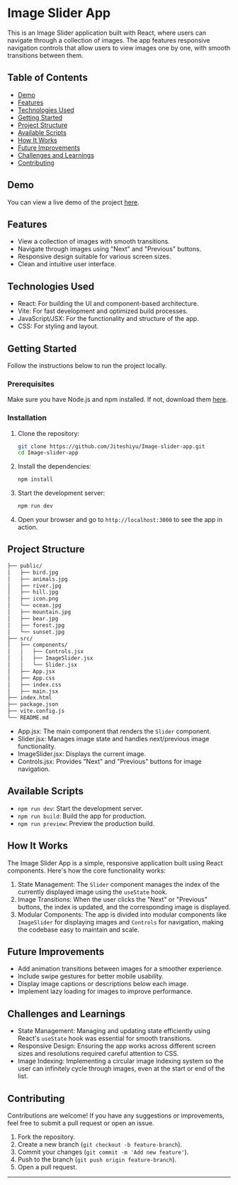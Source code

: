 # Image Slider App

This is an Image Slider application built with React, where users can navigate through a collection of images. The app features responsive navigation controls that allow users to view images one by one, with smooth transitions between them.

## Table of Contents

- [Demo](#demo)
- [Features](#features)
- [Technologies Used](#technologies-used)
- [Getting Started](#getting-started)
- [Project Structure](#project-structure)
- [Available Scripts](#available-scripts)
- [How It Works](#how-it-works)
- [Future Improvements](#future-improvements)
- [Challenges and Learnings](#challenges-and-learnings)
- [Contributing](#contributing)

## Demo

You can view a live demo of the project [here](#).

## Features

- View a collection of images with smooth transitions.
- Navigate through images using "Next" and "Previous" buttons.
- Responsive design suitable for various screen sizes.
- Clean and intuitive user interface.

## Technologies Used

- React: For building the UI and component-based architecture.
- Vite: For fast development and optimized build processes.
- JavaScript/JSX: For the functionality and structure of the app.
- CSS: For styling and layout.

## Getting Started

Follow the instructions below to run the project locally.

### Prerequisites

Make sure you have Node.js and npm installed. If not, download them [here](https://nodejs.org/).

### Installation

1. Clone the repository:

   ```bash
   git clone https://github.com/Jiteshiyu/Image-slider-app.git
   cd Image-slider-app
   ```

2. Install the dependencies:

   ```bash
   npm install
   ```

3. Start the development server:

   ```bash
   npm run dev
   ```

4. Open your browser and go to `http://localhost:3000` to see the app in action.

## Project Structure

```bash
├── public/
│   ├── bird.jpg
│   ├── animals.jpg
│   ├── river.jpg
│   ├── hill.jpg
│   ├── icon.png
│   └── ocean.jpg
│   ├── mountain.jpg
│   ├── bear.jpg
│   ├── forest.jpg
│   └── sunset.jpg
├── src/
│   ├── components/
│   │   ├── Controls.jsx
│   │   ├── ImageSlider.jsx
│   │   └── Slider.jsx
│   ├── App.jsx
│   ├── App.css
│   ├── index.css
│   ├── main.jsx
├── index.html
├── package.json
├── vite.config.js
└── README.md
```

- App.jsx: The main component that renders the `Slider` component.
- Slider.jsx: Manages image state and handles next/previous image functionality.
- ImageSlider.jsx: Displays the current image.
- Controls.jsx: Provides "Next" and "Previous" buttons for image navigation.

## Available Scripts

- `npm run dev`: Start the development server.
- `npm run build`: Build the app for production.
- `npm run preview`: Preview the production build.

## How It Works

The Image Slider App is a simple, responsive application built using React components. Here's how the core functionality works:

1. State Management: The `Slider` component manages the index of the currently displayed image using the `useState` hook.
2. Image Transitions: When the user clicks the "Next" or "Previous" buttons, the index is updated, and the corresponding image is displayed.
3. Modular Components: The app is divided into modular components like `ImageSlider` for displaying images and `Controls` for navigation, making the codebase easy to maintain and scale.

## Future Improvements

- Add animation transitions between images for a smoother experience.
- Include swipe gestures for better mobile usability.
- Display image captions or descriptions below each image.
- Implement lazy loading for images to improve performance.

## Challenges and Learnings

- State Management: Managing and updating state efficiently using React's `useState` hook was essential for smooth transitions.
- Responsive Design: Ensuring the app works across different screen sizes and resolutions required careful attention to CSS.
- Image Indexing: Implementing a circular image indexing system so the user can infinitely cycle through images, even at the start or end of the list.

## Contributing

Contributions are welcome! If you have any suggestions or improvements, feel free to submit a pull request or open an issue.

1. Fork the repository.
2. Create a new branch (`git checkout -b feature-branch`).
3. Commit your changes (`git commit -m 'Add new feature'`).
4. Push to the branch (`git push origin feature-branch`).
5. Open a pull request.

---

